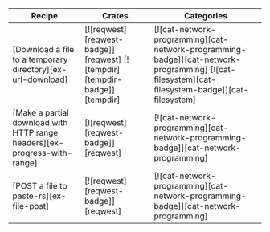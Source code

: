 | Recipe | Crates | Categories |
|--------|--------|------------|
| [Download a file to a temporary directory][ex-url-download] | [![reqwest][reqwest-badge]][reqwest]  [![tempdir][tempdir-badge]][tempdir] | [![cat-network-programming][cat-network-programming-badge]][cat-network-programming]  [![cat-filesystem][cat-filesystem-badge]][cat-filesystem] |
| [Make a partial download with HTTP range headers][ex-progress-with-range] | [![reqwest][reqwest-badge]][reqwest] | [![cat-network-programming][cat-network-programming-badge]][cat-network-programming] |
| [POST a file to paste-rs][ex-file-post] | [![reqwest][reqwest-badge]][reqwest] | [![cat-network-programming][cat-network-programming-badge]][cat-network-programming] |
